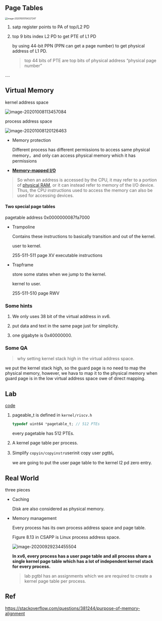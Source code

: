 ## Page Tables

<img src="https://i.loli.net/2020/10/05/3GEyT7VMfcgS8wZ.png" alt="image-20201005154327247" style="zoom:50%;" />

1. satp register points to PA of top/L2 PD

2. top 9 bits index L2 PD to get PTE of L1 PD 

   by using 44-bit PPN (PPN can get a page number) to get physical address of L1 PD.
   
   > top 44 bits of PTE are top bits of physical address “physical page number”

….

## Virtual Memory


  kernel address space

  ![image-20201008113457084](https://i.loli.net/2020/10/08/zaOiBr4vp5Swdtg.png)

  process address space

  ![image-20201008120126463](https://i.loli.net/2020/10/08/f5YiIloKm7DjLC3.png)

- Memory protection

  Different process has different permissions to access same physical memory，and only can access physical memory which it has permissions
  
- **[Memory-mapped I/O](https://en.wikipedia.org/wiki/Memory-mapped_I/O)**

>  So when an address is accessed by the CPU, it may refer to a portion of [physical RAM](https://en.wikipedia.org/wiki/Physical_memory), or it can instead refer to memory of the I/O device. Thus, the CPU instructions used to access the memory can also be used for accessing devices. 

#### Two special page tables

pagetable address 0x0000000087fa7000

- Trampoline

  Contains these instructions to basically transition and out of the kernel.

  user to kernel.

  255-511-511 page XV executable instructions

- Trapframe

  store some states when we jump to the kernel.

  kernel to user.

  255-511-510 page RWV

### Some hints

1. We only uses 38 bit of the virtual address in xv6.

2. put data and text in the same page just for simplicity.

3. one gigabyte is 0x40000000.

### Some QA

> why setting kernel stack high in the virtual address space. 

we put the kernel stack high, so the guard page is no need to map the physical memory, however, we hava to map it to the physical memory when guard page is in the low virtual address space owe of direct mapping.

## Lab

[code](https://github.com/Bowser1704/MIT-6.S081/tree/pgtbl)

1. pageable_t is defined in `kernel/riscv.h`

   ```c
   typedef uint64 *pagetable_t; // 512 PTEs
   ```

   every pagetable has 512 PTEs.

2. A kernel page table per process.

3. Simplify `copyin/copyinstr`userinit copy user pgtbl。

   we are going to put the user page table to the kernel l2 pd zero entry.


## Real World

three pieces

- Caching

  Disk are also considered as physical memory.

- Memory management

  Every process has its own process address space and page table.

  Figure 8.13 in CSAPP is Linux process address space.

  ![image-20200929234455504](https://i.loli.net/2020/09/29/zUkqTQoWCj1D8hI.png)

  **In xv6, every process has a user page table and all process share a single kernel page table which has a lot of independent kernel stack for every process.**

  > lab pgtbl has an assignments which we are required to create a kernel page table per process.

## Ref

https://stackoverflow.com/questions/381244/purpose-of-memory-alignment